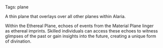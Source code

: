 Tags: plane

A thin plane that overlays over all other planes within Alaria.

Within the Ethereal Plane, echoes of events from the Material Plane linger as ethereal imprints. Skilled individuals can access these echoes to witness glimpses of the past or gain insights into the future, creating a unique form of divination.